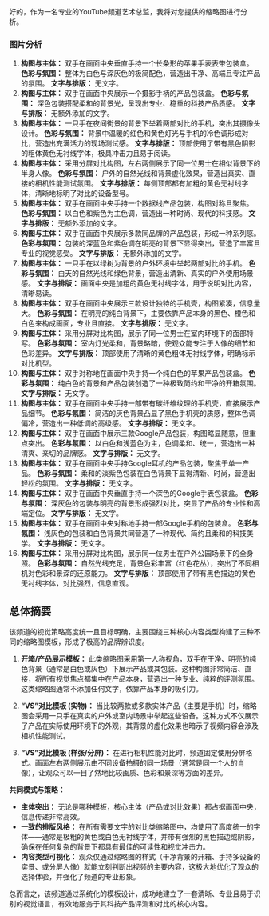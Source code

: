 好的，作为一名专业的YouTube频道艺术总监，我将对您提供的缩略图进行分析。

### 图片分析

1.  **构图与主体：** 双手在画面中央垂直手持一个长条形的苹果手表表带包装盒。
    **色彩与氛围：** 整体为白色与深灰色的极简配色，营造出干净、高端且专注产品的氛围。
    **文字与排版：** 无文字。
2.  **构图与主体：** 双手在画面中央展示一个摄影手柄的产品包装盒。
    **色彩与氛围：** 深色包装搭配柔和的背景光，呈现出专业、稳重的科技产品质感。
    **文字与排版：** 无额外添加的文字。
3.  **构图与主体：** 一只手在夜间街景的背景下举着两部对比的手机，突出其摄像头设计。
    **色彩与氛围：** 背景中温暖的红色和黄色灯光与手机的冷色调形成对比，营造出充满活力的现场测试感。
    **文字与排版：** 顶部使用了带有黑色阴影的粗体黄色无衬线字体，极具冲击力且易于阅读。
4.  **构图与主体：** 采用分屏对比构图，左右两侧展示了同一位男士在相似背景下的半身人像。
    **色彩与氛围：** 户外的自然光线和背景虚化效果，营造出真实、直接的相机性能测试氛围。
    **文字与排版：** 每侧顶部都有加粗的黄色无衬线字体，清晰地标明了对比的设备型号。
5.  **构图与主体：** 双手在画面中央手持一个数据线产品包装，构图对称且聚焦。
    **色彩与氛围：** 以白色和紫色为主色调，营造出一种时尚、现代的科技感。
    **文字与排版：** 无额外添加的文字。
6.  **构图与主体：** 双手在画面中央展示多款同品牌的产品包装，形成一种系列感。
    **色彩与氛围：** 包装的深蓝色和紫色调在明亮的背景下显得突出，营造了丰富且专业的视觉感受。
    **文字与排版：** 无额外添加的文字。
7.  **构图与主体：** 一只手在以绿树为背景的户外环境中举起两部对比的手机。
    **色彩与氛围：** 白天的自然光线和绿色背景，营造出清新、真实的户外使用场景感。
    **文字与排版：** 画面中央是加粗的黄色无衬线字体，用于说明对比内容，清晰易读。
8.  **构图与主体：** 双手在画面中央展示三款设计独特的手机壳，构图紧凑，信息量大。
    **色彩与氛围：** 在明亮的纯白背景下，主要依靠产品本身的黑色、橙色和白色来构成画面，专业且直接。
    **文字与排版：** 无文字。
9.  **构图与主体：** 采用分屏对比构图，展示了同一位男士在室内环境下的面部特写。
    **色彩与氛围：** 室内灯光柔和，背景略暗，使观众能专注于人像的细节和色彩差异。
    **文字与排版：** 顶部使用了清晰的黄色粗体无衬线字体，明确标示对比机型。
10. **构图与主体：** 双手对称地在画面中央手持一个纯白色的苹果产品包装盒。
    **色彩与氛围：** 纯白色的背景和产品包装创造了一种极致简约和干净的开箱氛围。
    **文字与排版：** 无文字。
11. **构图与主体：** 双手在画面中央手持一部带有碳纤维纹理的手机壳，直接展示产品细节。
    **色彩与氛围：** 简洁的灰色背景凸显了黑色手机壳的质感，整体色调偏冷，营造出一种低调的高级感。
    **文字与排版：** 无文字。
12. **构图与主体：** 双手在画面中展示三款Google产品包装，构图略显随意，但重点突出。
    **色彩与氛围：** 以白色和浅蓝色为主，色调柔和、统一，营造出一种清爽、亲切的品牌感。
    **文字与排版：** 无文字。
13. **构图与主体：** 双手在画面中央手持Google耳机的产品包装，聚焦于单一产品。
    **色彩与氛围：** 柔和的淡紫色包装在白色背景下显得清新、时尚，营造出轻松的氛围。
    **文字与排版：** 无文字。
14. **构图与主体：** 双手在画面中央垂直手持一个深色的Google手表包装盒。
    **色彩与氛围：** 深灰色的包装与明亮的背景形成强烈对比，突显了产品的专业性和高端定位。
    **文字与排版：** 无文字。
15. **构图与主体：** 双手在画面中央对称地手持一部Google手机的包装盒。
    **色彩与氛围：** 浅灰色的包装和白色背景共同营造了一种现代、简约且柔和的科技美学。
    **文字与排版：** 无文字。
16. **构图与主体：** 采用分屏对比构图，展示同一位男士在户外公园场景下的全身照。
    **色彩与氛围：** 自然光线充足，背景色彩丰富（红色花丛），突出了不同相机对色彩和景深的还原能力。
    **文字与排版：** 顶部使用了带有黑色描边的黄色无衬线字体，对比强烈，信息直观。

## 总体摘要

该频道的视觉策略高度统一且目标明确，主要围绕三种核心内容类型构建了三种不同的缩略图模板，形成了极高的品牌辨识度。

1.  **开箱/产品展示模板：** 此类缩略图采用第一人称视角，双手在干净、明亮的纯色背景（通常是白色或灰色）下展示产品或其包装。这种构图非常简洁、直接，将所有视觉焦点都集中在产品本身，营造出一种专业、纯粹的评测氛围。这类缩略图通常不添加任何文字，依靠产品本身的吸引力。

2.  **“VS”对比模板 (实物)：** 当比较两款或多款实体产品（主要是手机）时，缩略图会采用一只手在真实的户外或室内场景中举起这些设备。这种方式不仅展示了产品在实际使用环境下的外观，其背景的虚化效果也暗示了视频内容会涉及相机性能测试。

3.  **“VS”对比模板 (样张/分屏)：** 在进行相机性能对比时，频道固定使用分屏格式。画面左右两侧展示由不同设备拍摄的同一场景（通常是同一个人的肖像），让观众可以一目了然地比较画质、色彩和景深等方面的差异。

**共同模式与策略：**
*   **主体突出：** 无论是哪种模板，核心主体（产品或对比效果）都占据画面中央，信息传递非常高效。
*   **一致的排版风格：** 在所有需要文字的对比类缩略图中，均使用了高度统一的字体——通常是极粗的黄色或白色无衬线字体，并带有强烈的黑色描边或阴影，确保在任何复杂的背景下都具有最佳的可读性和视觉冲击力。
*   **内容类型可视化：** 观众仅通过缩略图的样式（干净背景的开箱、手持多设备的实景、或分屏人像）就能立刻判断出视频的主要内容，这极大地优化了观众的选择体验，并强化了频道的专业形象。

总而言之，该频道通过系统化的模板设计，成功地建立了一套清晰、专业且易于识别的视觉语言，有效地服务于其科技产品评测和对比的核心内容。